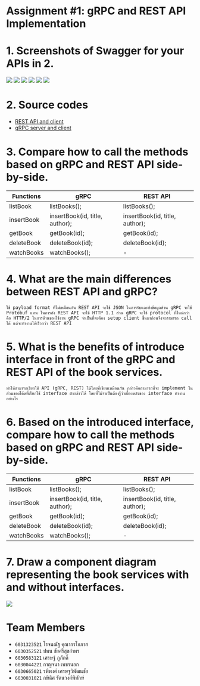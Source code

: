 # Assignment #1: gRPC and REST API Implementation

# 1. Screenshots of Swagger for your APIs in 2.
![](asset/screenshot1.jpg?raw=true)
![](asset/screenshot2.jpg?raw=true)
![](asset/screenshot3.jpg?raw=true)
![](asset/screenshot4.jpg?raw=true)
![](asset/screenshot5.jpg?raw=true)
![](asset/screenshot6.jpg?raw=true)

# 2. Source codes
- [REST API and client](https://github.com/2110521-2563-1-Software-Architecture/null-assignment-1/tree/master/rest-v2)
- [gRPC server and client](https://github.com/2110521-2563-1-Software-Architecture/null-assignment-1/tree/master/grpc)

# 3. Compare how to call the methods based on gRPC and REST API side-by-side.
| Functions  | gRPC                           | REST API                       |
| ---------- | ------------------------------ | ------------------------------ |
| listBook   | listBooks();                   | listBooks();                   |
| insertBook | insertBook(id, title, author); | insertBook(id, title, author); |
| getBook    | getBook(id);                   | getBook(id);                   |
| deleteBook | deleteBook(id);                | deleteBook(id);                |
| watchBooks | watchBooks();                  | -                              |

# 4. What are the main differences between REST API and gRPC?
    ใช้ payload format ที่ไม่เหมือนกัน REST API จะใช้ JSON ในการรับและส่งข้อมูลส่วน gRPC จะใช้ Protobuf แทน ในการส่ง REST API จะใช้ HTTP 1.1 ส่วน gRPC จะใช้ protocol ที่ใหม่กว่า คือ HTTP/2 ในการด้านของใช้งาน gRPC จำเป็นที่จะต้อง setup client ขึ้นมาก่อนจึงจะสามารถ call ได้ แต่จะทำงานได้เร็วกว่า REST API

# 5. What is the benefits of introduce interface in front of the gRPC and REST API of the book services.
    ทำให้สามารถเรียกใช้ API (gRPC, REST) ได้โดยที่เขียนเหมือนกัน กล่าวคือสามารถที่จะ implement ในส่วนของโค้ดที่เรียกใช้ interface ดังกล่าวได้ โดยที่ไม่จำเป็นต้องรู้ว่าเบื้องหลังของ interface ทำงานอย่างไร

# 6. Based on the introduced interface, compare how to call the methods based on gRPC and REST API side-by-side.
| Functions  | gRPC                           | REST API                       |
| ---------- | ------------------------------ | ------------------------------ |
| listBook   | listBooks();                   | listBooks();                   |
| insertBook | insertBook(id, title, author); | insertBook(id, title, author); |
| getBook    | getBook(id);                   | getBook(id);                   |
| deleteBook | deleteBook(id);                | deleteBook(id);                |
| watchBooks | watchBooks();                  | -                              |

# 7. Draw a component diagram representing the book services with and without interfaces.
![](componentDiagram.jpg?raw=true)
# Team Members
- `6031323521`	โรจนณัฐ	คุณากรโอภาส
- `6030352521`	ปพน	ชัยศรีสุขอำพร
- `6030583121`	เศรษฐ์	ภูภักดิ์
- `6030044221`	กาญจนา	เพชรนอก
- `6030665021`	รพีพงศ์	เศรษฐวิพัฒนชัย
- `6030031021`	กษิดิศ	รัตนวงศ์พิทักษ์


